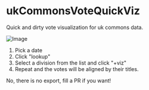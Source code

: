 # ukCommonsVoteQuickViz

Quick and dirty vote visualization for uk commons data.

![Image](https://user-images.githubusercontent.com/871127/55249614-5fcc7780-5244-11e9-98cd-ae2e59d4a20c.png)


1. Pick a date
2. Click "lookup"
3. Select a division from the list and click "+viz"
4. Repeat and the votes will be aligned by their titles.

No, there is no export, fill a PR if you want!